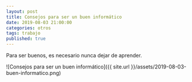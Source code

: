 ```yaml
---
layout: post
title: Consejos para ser un buen informático
date: 2019-08-03 21:00:00
categories: otros
tags: trabajo
published: true
---
```


Para ser buenos, es necesario nunca dejar de aprender.

![Consejos para ser un buen informático]({{ site.url }}/assets/2019-08-03-buen-informatico.png)

